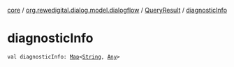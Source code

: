 [core](../../index.md) / [org.rewedigital.dialog.model.dialogflow](../index.md) / [QueryResult](index.md) / [diagnosticInfo](./diagnostic-info.md)

# diagnosticInfo

`val diagnosticInfo: `[`Map`](https://kotlinlang.org/api/latest/jvm/stdlib/kotlin.collections/-map/index.html)`<`[`String`](https://kotlinlang.org/api/latest/jvm/stdlib/kotlin/-string/index.html)`, `[`Any`](https://kotlinlang.org/api/latest/jvm/stdlib/kotlin/-any/index.html)`>`